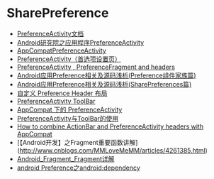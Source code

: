 # SharePreference

- [PreferenceActivity文档](http://developer.android.com/intl/zh-cn/reference/android/preference/PreferenceActivity.html)
- [Android研究院之应用程序PreferenceActivity](http://www.xuanyusong.com/archives/155)
- [AppCompatPreferenceActivity](https://android.googlesource.com/platform/development/+/master/samples/Support7Demos/src/com/example/android/supportv7/app/AppCompatPreferenceActivity.java)
- [PreferenceActivity（首选项设置页）](http://blog.csdn.net/plussoft/article/details/9993759)
- [PreferenceActivity , PreferenceFragment and headers](http://gmariotti.blogspot.com/2013/01/preferenceactivity-preferencefragment_28.html)
- [ Android应用Preference相关及源码浅析(Preference组件家族篇)](http://blog.csdn.net/yanbober/article/details/47954653?hmsr=toutiao.io&utm_medium=toutiao.io&utm_source=toutiao.io)
- [Android应用Preference相关及源码浅析(SharePreferences篇)](http://blog.csdn.net/yanbober/article/details/47866369)
- [自定义 Preference Header 布局](http://blog.csdn.net/ixiaobu/article/details/9493633)
- [PreferenceActivity ToolBar](http://stackoverflow.com/questions/26509180/no-actionbar-in-preferenceactivity-after-upgrade-to-support-library-v21)
- [AppCompat 下的 PreferenceActivity]()
- [PreferenceActivity与ToolBar的使用]( http://www.chenlongfei.cn/2015/08/07/PreferenceActivity%E4%B8%8EToolBar%E7%9A%84%E4%BD%BF%E7%94%A8/)
- [ How to combine ActionBar and PreferenceActivity headers with AppCompat](https://xisberto.wordpress.com/2014/11/08/how-to-combine-actionbar-and-preferenceactivity-headers-with-appcompat/)
- [【Android开发】之Fragment重要函数讲解] (http://www.cnblogs.com/MMLoveMeMM/articles/4261385.html)
- [Android_Fragment_Fragment详解](http://blog.csdn.net/zimo2013/article/details/12239349)
- [android Preference之android:dependency](http://aswang.iteye.com/blog/1073946)

